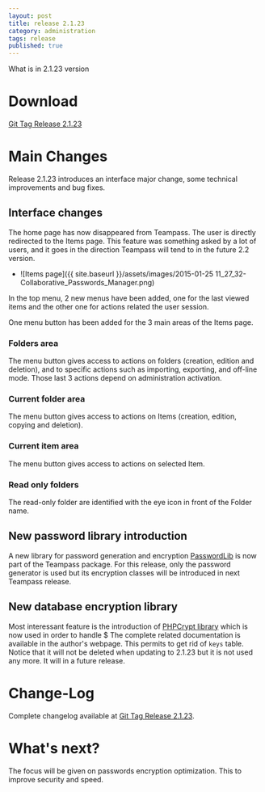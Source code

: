 ```yaml
---
layout: post
title: release 2.1.23
category: administration
tags: release
published: true
---
```



<p class="message">
    What is in 2.1.23 version
</p>
<span class="linkmore"></span>

# Download

[Git Tag Release 2.1.23](https://github.com/nilsteampassnet/TeamPass/releases/tag/2.1.23.4)

# Main Changes

Release 2.1.23 introduces an interface major change, some technical improvements and bug fixes.

## Interface changes

The home page has now disappeared from Teampass. The user is directly redirected to the Items page.
This feature was something asked by a lot of users, and it goes in the direction Teampass will tend to in the future 2.2 version.

* ![Items page]({{ site.baseurl }}/assets/images/2015-01-25 11_27_32-Collaborative_Passwords_Manager.png)

In the top menu, 2 new menus have been added, one for the last viewed items and the other one for actions related the user session.

One menu button has been added for the 3 main areas of the Items page.

### Folders area

The menu button gives access to actions on folders (creation, edition and deletion), and to specific actions such as importing, exporting, and off-line mode. Those last 3 actions depend on administration activation.

### Current folder area

The menu button gives access to actions on Items (creation, edition, copying and deletion).

### Current item area

The menu button gives access to actions on selected Item.

### Read only folders

The read-only folder are identified with the eye icon in front of the Folder name.


## New password library introduction

A new library for password generation and encryption [PasswordLib](https://github.com/ircmaxell/PHP-PasswordLib) is now part of the Teampass package. 
For this release, only the password generator is used but its encryption classes will be introduced in next Teampass release.

## New database encryption library

Most interessant feature is the introduction of [PHPCrypt library](https://github.com/gilfether/phpcrypt) which is now used in order to handle $
The complete related documentation is available in the author's webpage.
This permits to get rid of `keys` table. Notice that it will not be deleted when updating to 2.1.23 but it is not used any more. It will in a future release.

# Change-Log

Complete changelog available at [Git Tag Release 2.1.23](https://github.com/nilsteampassnet/TeamPass/releases/tag/2.1.23).

# What's next?

The focus will be given on passwords encryption optimization. This to improve security and speed.
